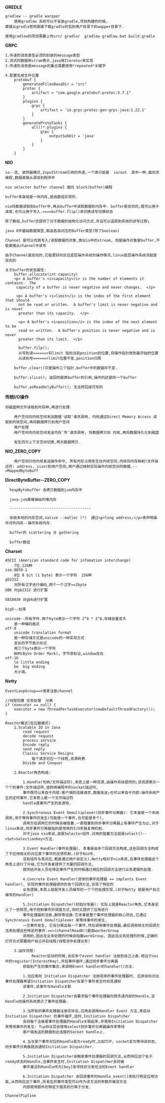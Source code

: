 **GREDLE**

    gradlew -- gradle warpper
        使用gradlew 系统可以不安装gradle,项目构建的时候,
    直接从gradle官网直接下载gradle的包到用户目录下的wapper目录下.
    
    使用gradlew的项目需要上传src/ gradle/  gradlew gradlew.bat build.gradle
    
    
**GRPC**

    1.传递的消息类型必须的封装的message类型
    2.流式的数据用stram表示,java用Iterator来实现
    3.传递的消息是message的集合需要使用*repeated*关键字
    
    4.配置生成文件位置
        protobuf {
            generatedFilesBaseDir = "src"
            protoc {
                artifact = "com.google.protobuf:protoc:3.7.1"
            }
            plugins {
                grpc {
                    artifact = 'io.grpc:protoc-gen-grpc-java:1.22.1'
                }
            }
            generateProtoTasks {
                all()*.plugins {
                    grpc {
                        outputSubDir = 'java'
                    }
                }
            }
        }
        
**NIO**

    
    io--流, 装饰器模式,InputStream引用的传递,一个类只能是  in/out  其中一种,面向流编程,数据直接从源读到程序中
    
    nio selector buffer channel 面向 block(buffer)编程
    
    buffer本身就是一块内存,是由数组实现的.
    
    nio将数据读取到buffer中,再从buffer中读取数据到内存中. buffer是双向的,既可以用于读取,也可以用于写入.====buffer.flip()来切换读写切换状态
    
    除了数组,buffer还提供了对于数据的结构化访问方式,并且可以追踪到系统的读写过程\
    
    java 8中基础数据类型,都由各自对应的Buffer类型(除了boolean)
    
    Channel 是可以向其写入/读取数据的对象,类似io中的stream, 但是操作对象是buffer,不能直接从channel中读写

    由于Channel是双向的,它能更好的反应底层操作系统的操作情况,linux底层操作系统流就是双向的
    
    关于buffer的状态属性:
        buffer.allocate(int capacity)
        <p> A buffer's <i>capacity</i> is the number of elements it contains.  The
         capacity of a buffer is never negative and never changes.  </p>
         
         <p> A buffer's <i>limit</i> is the index of the first element that should
          not be read or written.  A buffer's limit is never negative and is never
          greater than its capacity.  </p>
          
          <p> A buffer's <i>position</i> is the index of the next element to be
          read or written.  A buffer's position is never negative and is never
          greater than its limit.  </p>
          
          buffer.filp();
          从写到读======>将limit 指向当前position的位置,将操作指针放到最开始的位置
          从读到写======>limit位置不变,position归零
          
        buffer.clear()只是操作三个指针,buffer中的数据并不变.
        
        buffer.slice(); 返回的是原buffer的引用,操作的还是同一个buffer
        
        buffer.asReadOnlyBuffer(); 无法转回成可写的
        
**传统I/O操作**
   
    将磁盘种文件读取到内存种,再进行处理.
        
        用户空间向内核空间发送数据'读取'请求调用, 内核通过Direct Memory Access 读取到内核空间,再将数据拷贝到用户空间
        用户处理
        用户空间向内核空间发送内存'写'请求调用, 将数据拷贝到 内核,再将数据持久化到磁盘
        
        发生四次上下文空间切换,两次数据拷贝.
        
**NIO_ZERO_COPY**
    
        用户空间只向内核发送操作命令, 所有内存占用发生在内核空间,内核将内存映射(文件描述符: address, size)到用户空间,用户通过映射实际操作内核空间的数据.-->MappedByteBuff        
        
**DirectByteBuffer--ZERO_COPY**

      heapBytebuffer 会拷贝数据到jvm内存中
        
      java-jvm直接操纵的堆内存
      
      -------------------------------------
      
      系统本地的内存空间,native --malloc (*)  通过<p>long address;</p>来声明操作对外内存--操作系统内存.
      
      buffer的 scattering 与 gathering
      
      buffer数组
      
             
**Charset**

    ASCII (American standard code for infomation interchange)
        7位,128种
    iso-8859-1
        8位 8 bit (1 byte) 表示一个字符  256种
    gb2312
        对所有汉字进行编码,两个一个汉字==2byte
    GBK 对gb2312 进行扩展
    
    GB18030 对gbk进行扩展
    
    big5--台湾
    
    unicode--所有字符.两个byte表示一个字符 2^8 * 2^8,存储容量变大
        是一种编码格式
    utf-8
        unicode translation format 
        是一种存储方式是unicode的一种实现方式
        变长的字节表示形式
        用三个byte表示一个字符
        BOM(Byte Order Mark), 字节序标记,window存在
    utf-16 
        le little ending
        be  big ending
        大小端.
        
    
    
**Netty**

    EventLoopGroup==>用来注册channel
    
    //线程创建 任务处理  分离
    if (executor == null) {
        executor = new ThreadPerTaskExecutor(newDefaultThreadFactory());
    }
    
    Reactor模式(反应器模式)
        1.Scalable IO in Java
            read request 
            decode request
            process service
            Encode reply
            send reply
            Classic Service Designs
                每个请求对应一个线程,资源耗费
            Divide and Conquer
        
        2.Reactor角色构成:
        
            1.Handle(句柄/文件描述符),本质上是一种资源,由操作系统提供的;该资源表示一个个的事件:文件描述符,或网络编程中的socket描述符,
            事件既可以来自于内部:客户端的连接请求,数据发送;也可以来自于内部:操作系统产生的定时事件,它本质上是一个文件描述符
            handle是事件产生的发源地.
            
            2.Synchronous Event Demultiplexer(同步事件分离器): 它本身是一个系统调用,用于等待事件的发生(可能是一个事件,也可能是多个),
            调用方在调用它的时候会被阻塞,一直阻塞到同步事件分离器上有事件产生为止,对于linux来说,同步事件分离器指的是常用的I/O多路复用机制.
            对于java nio来说,就是Selector组件.对用的阻塞方法就是select()-->Set<SelectionKey>方法.
            
            3.Event Handler(事件处理器), 本事是由多个回调方法构成,这些回调方法构成了于应用相关的对应某个事件的反馈机制,(对于Nio中,
            没有组件与其对应,都是通过用户自定义),Netty相对于nio来说,在事件处理器这个角色上进行了升级,它为开发者提供了大量的回调方法,
            提供给开发人员在特定事件产生的时候通过相应的回调方法进行业务逻辑的处理.
            
            4.Concrete Event Handler(具体的事件处理器 == implents Event handler), 实现的事件处理器提供的各个回调方法,实现了特定的
            业务逻辑,本质上就是开发人员编写的一个个的处理实现.(对于Netty 就是用户自己编写的Handler)
            
            5.Initiation Dispatcher(初始分发器): 实际上就是Reactor角色,它本身定义了一些规范,用于控制事件的调度方式,同时又提供了应用进行
            事件处理器的注册,删除等设施.它本事是整个事件处理器的核心所在,它通过 Synchronous Event Demultiplexer 来等待事件的发生, 
            一旦事件发生, 它会分离出每一个事件,然后调用事件处理器,最后调用相关的回调方法来处理这些特定的事件.==>(channelRead0()是由workerGroup
            调用的,因此在业务处理的时候会阻塞workGroup, 因此在业务处理的时候,正确的打开方式需要用户自己开启线程/线程池中处理业务)
            
        3.运作流程:
                Reactor启动的时候,会将多个event handler 注册到自己上面.相当于noi中的register(InterestKey),开启事件循环;通过同步事件分离器
            获取到产生的事件集合,来调用Event handler的handler()方法.
            
            1.当应用向 Initiation Dispatcher 注册具体的事件处理器时, 应用会标识出事件处理器希望Initiation Dispatcher在某个事件发生时向其通知
            该事件,该事件与Handle关联
            
            2.Initiation Dispatcher会要求每个事件处理器向其传递内部的Handle,该Handle向操作系统表示了事件处理器.
            
            3.当所有的事件处理器注册完毕后,应用会调用Handler Event 方法,来启动Initiation Dispatcher 的事件循环,这时,Initiation Dispatcher
            会将每个注册是事件处理器的Handle关联起来,并使用Initiation Dispatcher来等待事件的发生: Tcp协议层会使用select同步事件分离器操作来等待
            客户端发送的数据到达连接的Socket handle上.
            
            4.当与某个事件对应的Handle变为ready时,比如TCP, socket变为等待读状态,同步事件分离器就会通知Initiation Dispatcher.
            
            5.Initiation Dispatcher会触发事件处理器的回调方法,从而响应这个处于ready状态的Handle,当事件发生时,Initiation Dispatcher会将被
            事件激活的Handle作为[key]来寻找并分发恰当的Event handler
            
            6.Initiation Dispatcher 会回调事件的Handle_event()来执行特定应用功能,从而响应这个事件,所发生的事件类型可以作为该方法的参数并被该方法
            内部使用额外的特定于服务的分离于分发.
        
    ChannelPipline
            
            
    
    

   
    
     
      